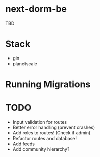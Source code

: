 
# next-dorm-be
TBD

# Stack
- gin
- planetscale

# Running Migrations

# TODO
- Input validation for routes
- Better error handling (prevent crashes)
- Add roles to routes! (Check if admin)
- Refactor routes and database!
- Add feeds
- Add community hierarchy?
